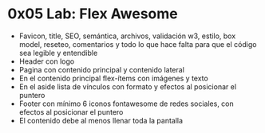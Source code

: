# 0x05 Lab: Flex Awesome

- Favicon, title, SEO, semántica, archivos, validación w3, estilo, box model, reseteo, comentarios y todo lo que hace falta para que el código sea legible y entendible
- Header con logo
- Pagina con contenido principal y contenido lateral
- En el contenido principal flex-ítems con imágenes y texto
- En el aside lista de vínculos con formato y efectos al posicionar el puntero
- Footer con mínimo 6 iconos fontawesome de redes sociales, con efectos al posicionar el puntero
- El contenido debe al menos llenar toda la pantalla
